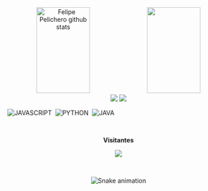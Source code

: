 

<div align="center">  
  <img width="49%" height="195px" src="https://github-readme-stats.vercel.app/api?username=pelichero&show_icons=true&count_private=true&hide_border=true&title_color=00bfbf&icon_color=00bfbf&text_color=c9d1d9&bg_color=0d1117" alt="Felipe Pelichero github stats" /> 
  <img width="49%" height="195px" src="https://github-readme-stats.vercel.app/api/top-langs/?username=pelichero&layout=compact&hide_border=true&title_color=00bfbf&text_color=00bfbf&bg_color=0d1117" />
</div>



<div align="center">
  <a href = "mailto:xsquarenix@gmail.com"><img src="https://img.shields.io/badge/-Gmail-%23333?style=for-the-badge&logo=gmail&logoColor=white" target="_blank"></a>
  <a href = "https://www.linkedin.com/in/felipepelichero/"><img src="https://img.shields.io/badge/LinkedIn-0077B5?style=for-the-badge&logo=linkedin&logoColor=white" target="_blank"></a>
</div>

![JAVASCRIPT](https://img.shields.io/badge/JavaScript-323330?style=for-the-badge&logo=javascript&logoColor=F7DF1E)&nbsp;
![PYTHON](https://img.shields.io/badge/Python-14354C?style=for-the-badge&logo=python&logoColor=white)&nbsp;
![JAVA](https://img.shields.io/badge/Java-ED8B00?style=for-the-badge&logo=openjdk&logoColor=white)&nbsp;
  
<div align="center">
  <br><p align="center"><b>Visitantes</b></p>  
  <p align="center"><img align="center" src="https://profile-counter.glitch.me/{pelichero}/count.svg" /></p> 
  <br>
</div>
 
<div align="center"> 
 
  ![Snake animation](https://github.com/pelichero/pelichero/blob/output/github-contribution-grid-snake.svg)
 
</div>
